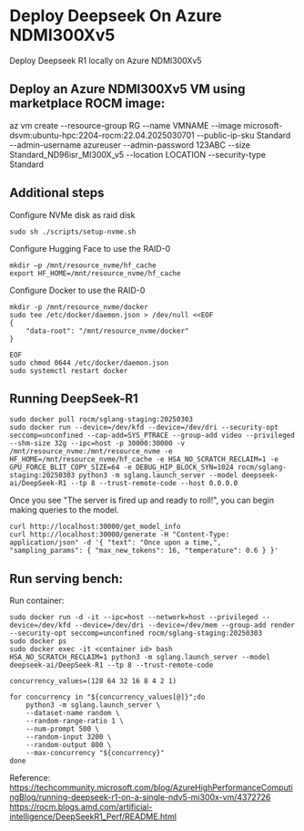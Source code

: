 # Deploy Deepseek On Azure NDMI300Xv5
Deploy Deepseek R1 locally on Azure NDMI300Xv5 

## Deploy an Azure NDMI300Xv5 VM using marketplace ROCM image:
az vm create --resource-group RG --name VMNAME --image microsoft-dsvm:ubuntu-hpc:2204-rocm:22.04.2025030701 --public-ip-sku Standard --admin-username azureuser --admin-password 123ABC --size Standard_ND96isr_MI300X_v5  --location LOCATION --security-type Standard

## Additional steps
Configure NVMe disk as raid disk
```
sudo sh ./scripts/setup-nvme.sh
```

Configure Hugging Face to use the RAID-0
```
mkdir –p /mnt/resource_nvme/hf_cache 
export HF_HOME=/mnt/resource_nvme/hf_cache
```

Configure Docker to use the RAID-0
```
mkdir -p /mnt/resource_nvme/docker 
sudo tee /etc/docker/daemon.json > /dev/null <<EOF 
{ 
    "data-root": "/mnt/resource_nvme/docker" 
}

EOF 
sudo chmod 0644 /etc/docker/daemon.json 
sudo systemctl restart docker 
```
## Running DeepSeek-R1
```
sudo docker pull rocm/sglang-staging:20250303
sudo docker run --device=/dev/kfd --device=/dev/dri --security-opt seccomp=unconfined --cap-add=SYS_PTRACE --group-add video --privileged --shm-size 32g --ipc=host -p 30000:30000 -v /mnt/resource_nvme:/mnt/resource_nvme -e HF_HOME=/mnt/resource_nvme/hf_cache -e HSA_NO_SCRATCH_RECLAIM=1 -e GPU_FORCE_BLIT_COPY_SIZE=64 -e DEBUG_HIP_BLOCK_SYN=1024 rocm/sglang-staging:20250303 python3 -m sglang.launch_server --model deepseek-ai/DeepSeek-R1 --tp 8 --trust-remote-code --host 0.0.0.0
```
Once you see "The server is fired up and ready to roll!", you can begin making queries to the model. 
```
curl http://localhost:30000/get_model_info
curl http://localhost:30000/generate -H "Content-Type: application/json" -d '{ "text": "Once upon a time,", "sampling_params": { "max_new_tokens": 16, "temperature": 0.6 } }'
```
## Run serving bench:
Run container:
```
sudo docker run -d -it --ipc=host --network=host --privileged --device=/dev/kfd --device=/dev/dri --device=/dev/mem --group-add render --security-opt seccomp=unconfined rocm/sglang-staging:20250303
sudo docker ps
sudo docker exec -it <container id> bash
HSA_NO_SCRATCH_RECLAIM=1 python3 -m sglang.launch_server --model deepseek-ai/DeepSeek-R1 --tp 8 --trust-remote-code
```
```
concurrency_values=(128 64 32 16 8 4 2 1)

for concurrency in "${concurrency_values[@]}";do
    python3 -m sglang.launch_server \
    --dataset-name random \
    --random-range-ratio 1 \
    --num-prompt 500 \
    --random-input 3200 \
    --random-output 800 \
    --max-concurrency "${concurrency}"
done
```
Reference:
https://techcommunity.microsoft.com/blog/AzureHighPerformanceComputingBlog/running-deepseek-r1-on-a-single-ndv5-mi300x-vm/4372726
https://rocm.blogs.amd.com/artificial-intelligence/DeepSeekR1_Perf/README.html














